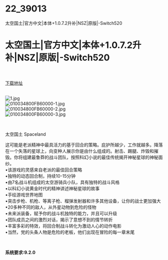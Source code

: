 # 22_39013
太空国土|官方中文|本体+1.0.7.2升补|NSZ|原版|-Switch520
# 太空国土|官方中文|本体+1.0.7.2升补|NSZ|原版|-Switch520
 <br/></br>
[下载地址](https://www.switch520.cc/article/39013 "下载地址")
<br/></br>

<p><img title="1.jpg" src="https://www.switch520.cc/muke_img/2022_07_20_0be95c84074c9.jpg" alt="1.jpg"><br>
<img title="010034800FB60000-1.jpg" src="https://www.switch520.cc/muke_img/2022_07_20_b31cea91dd068.jpg" alt="010034800FB60000-1.jpg"><br>
<img title="010034800FB60000-2.jpg" src="https://www.switch520.cc/muke_img/2022_07_20_a0ca1d0fb4413.jpg" alt="010034800FB60000-2.jpg"><br>
<img title="010034800FB60000-3.jpg" src="https://www.switch520.cc/muke_img/2022_07_20_dfc6d05e7f901.jpg" alt="010034800FB60000-3.jpg"></p>
<p>&nbsp;</p>
<p>太空国土 Spaceland</p>
<p>这可能是老派精神中最具活力的基于回合的策略。庇护所越少，工作就越多。降落在一个失落的星球上，向变种人展示你是由什么组成的。射击、踢腿、炸毁和摧毁。你将组建最鲁莽的战斗团队，按照科幻小说的最佳传统揭开神秘星球的神秘面纱。<br>
•该游戏的灵感来自老派的最佳回合策略<br>
•独特的动态回合制，持续10-15分钟<br>
•由7名战斗机组成的太空游骑兵小队，具有独特的战斗风格<br>
•以科幻小说黄金时代的精神讲述神秘星球的故事<br>
•手绘游戏世界地图<br>
•突击步枪、机枪、等离子枪、榴弹发射器和许多其他设备，让你的战士更加强大<br>
•20多种不同的敌人，从外星动物到危险的怪物<br>
•未来派装备，赋予你的战斗机独特的能力，并且可以升级<br>
•团队成员之间的激烈对话，揭示了意想不到的情节转折<br>
•丰富多彩的特效，将回合制战斗转化为激动人心的动作电影<br>
•当然，党的头条人物是危险的老板，他们出现在冒险的每一章末尾</p>
<p>&nbsp;</p>
<p><strong>系统要求:9.2.0</strong></p>


